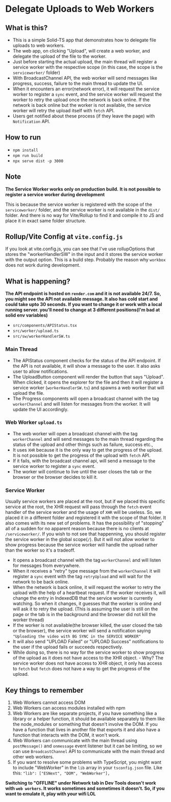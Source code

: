 # Delegate Uploads to Web Workers

## What is this?
- This is a simple Solid-TS app that demonstrates how to delegate file uploads to web workers.
- The web app, on clicking "Upload", will create a web worker, and delegate the upload of the file to the worker.
- Just before starting the actual upload, the main thread will register a service worker with the respective scope (in this case, the scope is the `serviceworker/` folder)
- With BroadcastChannel API, the web worker will send messages like progress, success, failure to the main thread to update the UI.
- When it encounters an error(network error), it will request the service worker to register a `sync` event, and the service worker will request the worker to retry the upload once the network is back online. If the network is back online but the worker is not available, the service worker will retry the upload itself with `fetch` API.
- Users get notified about these process (if they leave the page) with `Notification` API.

## How to run
- `npm install`
- `npm run build`
- `npx serve dist -p 3000`

## Note
**The Service Worker works only on production build.**
**It is not possible to register a service worker during development**

This is because the service worker is registered with the scope of the `serviceworker/` folder, and the service worker is not available in the `dist/` folder. And there is no way for Vite/Rollup to find it and compile it to JS and place it in exact same folder structure.

## Rollup/Vite Config at `vite.config.js`
If you look at vite.config.js, you can see that I've use rollupOptions that stores the "workerHandlerSW" in the input and it stores the service worker with the output option. This is a build step. Probably the reason why `workbox` does not work during development.

## What is happening?

**The API endpoint is hosted on `render.com` and it is not available 24/7. So, you might see the API not available message. It also has cold start and could take upto 30 seconds. If you want to change it or work with a local running server. you'll need to change at 3 different positions(I'm bad at solid env variables)**
- `src/components/APIStatus.tsx`
- `src/worker/upload.ts`
- `src/sw/workerHandlerSW.ts`

### Main Thread
- The APIStatus component checks for the status of the API endpoint. If the API is not available, it will show a message to the user. It also asks user to allow notifications.
- The UploadButton component will render the button that says "Upload". When clicked, it opens the explorer for the file and then it will register a service worker (`workerHandlerSW.ts`) and spawns a web worker that will upload the file.
- The Progress components will open a broadcast channel with the tag `workerChannel` and will listen for messages from the worker. It will update the UI accordingly.

### Web Worker `upload.ts`
- The web worker will open a broadcast channel with the tag `workerChannel` and will send messages to the main thread regarding the status of the upload and other things such as failure, success etc.,
- It uses `XHR` because it is the only way to get the progress of the upload. It is not possible to get the progress of the upload with `fetch` API.
- If it fails, with the broadcast channel api, will send a message to the service worker to register a `sync` event.
- The worker will continue to live until the user closes the tab or the browser or the browser decides to kill it.


### Service Worker
Usually service workers are placed at the root, but if we placed this specific service at the root, the XHR request will pass through the `fetch` event handler of the service worker and the usage of `XHR` will be useless. So, we placed it in a different folder and registered it with the scope of that folder. It also comes with its new set of problems. It has the possibility of "stopping" all of a sudden for no apparent reason because there is no clients at `/serviceworker/`. If you wish to not see that happenning, you should register the service worker in the global scope(`/`). But it will not allow worker to show progress because the service worker will handle the upload rather than the worker so it's a tradeoff.
- It opens a broadcast channel with the tag `workerChannel` and will listen for messages from everywhere.
- When it receives a "retry" type message from the `workerChannel` it will register a `sync` event with the tag `retryUpload` and will wait for the network to be back online.
- When the network is back online, it will request the worker to retry the upload with the help of a heartbeat request. If the worker receives it, will change the entry in IndexedDB that the service worker is currently watching. So when it changes, it guesses that the worker is online and will ask it to retry the upload. (This is assuming the user is still on the page or the tab is in the background and the browser did not kill the worker thread)
- If the worker is not available(the browser killed, the user closed the tab or the browser), the service worker will send a notification saying ``"Uploading the video with BG SYNC in the SERVICE WORKER"``
- It will also send "UPLOAD Failed" or "UPLOAD Success" notifications to the user if the upload fails or succeeds respectively.
- While doing so, there is no way for the service worker to show progress of the upload as it does not have access to the XHR object. - Why? The service worker does not have access to XHR object, it only has access to `fetch` but `fetch` does not have a way to get the progress of the upload. 

## Key things to remember
1. Web Workers cannot access DOM
2. Web Workers can access modules installed with npm
3. Web Workers are like separate projects, if you have something like a library or a helper function, it should be available separately to them like the node_modules or something that doesn't involve the DOM. If you have a function that lives in another file that exports it and also have a function that interacts with the DOM, it won't work.
4. Web Workers can communicate with the main thread using `postMessage()` and `onmessage` event listener but it can be limiting, so we can use `BroadcastChannel` API to communicate with the main thread and other web workers.
5. If you want to resolve some problems with TypeScript, you might want to include "WebWorker" in the `lib` array in your `tsconfig.json` file. Like this:
`"lib": ["ESNext", "DOM", "WebWorker"],`

**Switching to "OFFLINE" under Network tab in Dev Tools doesn't work with `web workers`. It works sometimes and sometimes it doesn't. So, if you want to emulate it, play with your wifi LOL**
